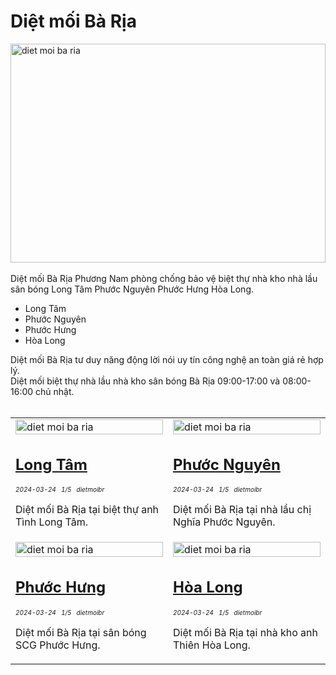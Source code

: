 <div class="FAQPage Table">
	<div class="Question cssSelector" id="#diệt-mối-bà-rịa">
		<h1 class="name">Diệt mối Bà Rịa</h1>
		<div class="Answer">
			<div class="text">
				<img src="https://wiki.thuongmai.blog/images/news/ba-ria.jpg" width="100%" height="350px" alt="diet moi ba ria"/><br><br>
				Diệt mối Bà Rịa Phương Nam phòng chống bảo vệ biệt thự nhà kho nhà lầu sân bóng Long Tâm Phước Nguyên Phước Hưng Hòa Long.<br>
				<ul>
					<li>Long Tâm</li>
					<li>Phước Nguyên</li>
					<li>Phước Hưng</li>
					<li>Hòa Long</li>
				</ul>
				Diệt mối Bà Rịa tư duy năng động lời nói uy tín công nghệ an toàn giá rẻ hợp lý.<br>
				Diệt mối biệt thự nhà lầu nhà kho sân bóng Bà Rịa 09:00-17:00 và 08:00-16:00 chủ nhật.<br><br>
				<table style="width: 100%;">
					<tr>
						<td style="width: 50%;">
							<img class="image" src="https://wiki.thuongmai.blog/images/dietmoi/baria/biet-thu-anh-tinh-long-tam.jpg" width="100%;" alt="diet moi ba ria"/>
							<h2><a href="diet-moi-tan-goc-ba-ria-biet-thu-long-tam.html" title="diệt mối bà rịa" target="_blank">Long Tâm</a></h2>
							<div style="font-size: 10px;"><i>2024-03-24</i> &nbsp; <i>1/5</i> &nbsp; <i>dietmoibr</i></div>
							<p>Diệt mối Bà Rịa tại biệt thự anh Tình Long Tâm.</p>
						</td>
						<td style="width: 50%;">
							<img class="image" src="https://wiki.thuongmai.blog/images/dietmoi/baria/nha-chi-nghia-phuoc-nguyen.jpg" width="100%;" alt="diet moi ba ria"/>
							<h2><a href="diet-moi-tan-goc-ba-ria-nha-lau-phuoc-nguyen.html" title="diệt mối bà rịa" target="_blank">Phước Nguyên</a></h2>
							<div style="font-size: 10px;"><i>2024-03-24</i> &nbsp; <i>1/5</i> &nbsp; <i>dietmoibr</i></div>
							<p>Diệt mối Bà Rịa tại nhà lầu chị Nghĩa Phước Nguyên.</p>
						</td>
					</tr>
					<tr>
						<td style="width: 50%;">
							<img class="image" src="https://wiki.thuongmai.blog/images/dietmoi/baria/diet-moi-san-bong-scg-phuoc-hung.jpg" width="100%;" alt="diet moi ba ria"/>
							<h2><a href="diet-moi-tan-goc-ba-ria-san-bong-phuoc-hung.html" title="diệt mối bà rịa" target="_blank">Phước Hưng</a></h2>
							<div style="font-size: 10px;"><i>2024-03-24</i> &nbsp; <i>1/5</i> &nbsp; <i>dietmoibr</i></div>
							<p>Diệt mối Bà Rịa tại sân bóng SCG Phước Hưng.</p>
						</td>
						<td style="width: 50%;">
							<img class="image" src="https://wiki.thuongmai.blog/images/dietmoi/baria/nha-anh-thien-hoa-long.jpg" width="100%;" alt="diet moi ba ria"/>
							<h2><a href="diet-moi-tan-goc-ba-ria-nha-kho-hoa-long.html" title="diệt mối bà rịa" target="_blank">Hòa Long</a></h2>
							<div style="font-size: 10px;"><i>2024-03-24</i> &nbsp; <i>1/5</i> &nbsp; <i>dietmoibr</i></div>
							<p>Diệt mối Bà Rịa tại nhà kho anh Thiên Hòa Long.</p>
						</td>
					</tr>
				</table>
			</div>
		</div>
	</div>
</div>
